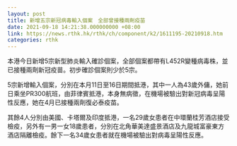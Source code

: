 ```yaml
---
layout: post
title: 新增五宗新冠病毒輸入個案　全部曾接種兩劑疫苗
date: 2021-09-18 14:21:38.000000000 +08:00
link: https://news.rthk.hk/rthk/ch/component/k2/1611195-20210918.htm
categories: rthk
---
```


本港今日新增5宗新型肺炎輸入確診個案，全部個案都帶有L452R變種病毒株，並已接種兩劑新冠疫苗。初步確診個案則少於5宗。

5宗新增輸入個案，分別在本月11日至16日期間抵港，其中一人為43歲外傭，她前日乘坐PR300航班，由菲律賓抵港，本身無病徵，在機場被驗出對新冠病毒呈陽性反應，她在4月已接種兩劑復必泰疫苗。

其餘4人分別由美國、卡塔爾及印度抵港，一名29歲女患者在中環蘭桂芳酒店接受檢疫，另外有一男一女18歲患者，分別在北角華美達盛景酒店及九龍城富豪東方酒店隔離檢疫。餘下一名34歲女患者就在機場被驗出對病毒呈陽性反應。
